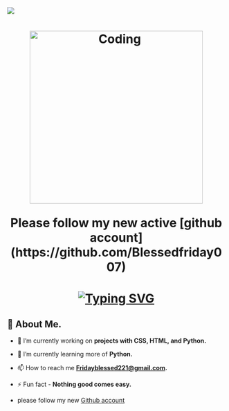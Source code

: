 <img src="https://readme-typing-svg.herokuapp.com/?lines=Welcome+to+my+GitHub+page!&center=true&size=20">
</p>
<p align="center">
</p>
<h1

<p  align='center'>
	<img alt="Coding" width='400'src='https://cdn.dribbble.com/users/1059583/screenshots/4171367/media/34e69eb61a7bd8dea1c957a8b82605a7.gif'></img>
	<br>
</p>
 <p>Please follow my new active [github account](https://github.com/Blessedfriday007)</p>

<p align="center">
</p>


<h1 align="center"> <a href="https://git.io/typing-svg"><img src="https://readme-typing-svg.demolab.com?font=Fira+Code&size=30&pause=1000&color=ed412c&multiline=true&width=600&lines=Hi,+👋🏽+I'm+Friday+Blessed." alt="Typing SVG" /></a></h1>


## 🙋 About Me.

- 🔭 I’m currently working on **projects with  CSS, HTML, and Python.**

- 🌱 I’m currently learning more of **Python.**

- 📫 How to reach me **Fridayblessed221@gmail.com.**

- ⚡ Fun fact - **Nothing good comes easy.**
- please follow my new [Github account](https://github.com/Blessedfriday007)
